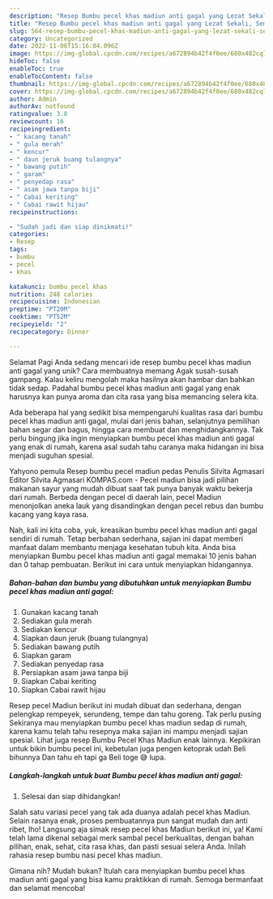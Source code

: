 ```yaml
---
description: "Resep Bumbu pecel khas madiun anti gagal yang Lezat Sekali, Sempurna"
title: "Resep Bumbu pecel khas madiun anti gagal yang Lezat Sekali, Sempurna"
slug: 564-resep-bumbu-pecel-khas-madiun-anti-gagal-yang-lezat-sekali-sempurna
category: Uncategorized
date: 2022-11-06T15:16:04.096Z
image: https://img-global.cpcdn.com/recipes/a672894b42f4f0ee/680x482cq70/bumbu-pecel-khas-madiun-anti-gagal-foto-resep-utama.jpg
hideToc: false
enableToc: true
enableTocContent: false
thumbnail: https://img-global.cpcdn.com/recipes/a672894b42f4f0ee/680x482cq70/bumbu-pecel-khas-madiun-anti-gagal-foto-resep-utama.jpg
cover: https://img-global.cpcdn.com/recipes/a672894b42f4f0ee/680x482cq70/bumbu-pecel-khas-madiun-anti-gagal-foto-resep-utama.jpg
author: Admin
authorAv: notfound
ratingvalue: 3.8
reviewcount: 16
recipeingredient:
- " kacang tanah"
- " gula merah"
- " kencur"
- " daun jeruk buang tulangnya"
- " bawang putih"
- " garam"
- " penyedap rasa"
- " asam jawa tanpa biji"
- " Cabai keriting"
- " Cabai rawit hijau"
recipeinstructions:

- "Sudah jadi dan siap dinikmati!"
categories:
- Resep
tags:
- bumbu
- pecel
- khas

katakunci: bumbu pecel khas 
nutrition: 248 calories
recipecuisine: Indonesian
preptime: "PT20M"
cooktime: "PT52M"
recipeyield: "2"
recipecategory: Dinner

---
```



Selamat Pagi Anda sedang mencari ide resep bumbu pecel khas madiun anti gagal yang unik? Cara membuatnya memang Agak susah-susah gampang. Kalau keliru mengolah maka hasilnya akan hambar dan bahkan tidak sedap. Padahal bumbu pecel khas madiun anti gagal yang enak harusnya kan punya aroma dan cita rasa yang bisa memancing selera kita.


Ada beberapa hal yang sedikit bisa mempengaruhi kualitas rasa dari bumbu pecel khas madiun anti gagal, mulai dari jenis bahan, selanjutnya pemilihan bahan segar dan bagus, hingga cara membuat dan menghidangkannya. Tak perlu bingung jika ingin menyiapkan bumbu pecel khas madiun anti gagal yang enak di rumah, karena asal sudah tahu caranya maka hidangan ini bisa menjadi suguhan spesial.

Yahyono pemula Resep bumbu pecel madiun pedas Penulis Silvita Agmasari Editor Silvita Agmasari KOMPAS.com - Pecel madiun bisa jadi pilihan makanan sayur yang mudah dibuat saat tak punya banyak waktu bekerja dari rumah. Berbeda dengan pecel di daerah lain, pecel Madiun menonjolkan aneka lauk yang disandingkan dengan pecel rebus dan bumbu kacang yang kaya rasa.


Nah, kali ini kita coba, yuk, kreasikan bumbu pecel khas madiun anti gagal sendiri di rumah. Tetap berbahan sederhana, sajian ini dapat memberi manfaat dalam membantu menjaga kesehatan tubuh kita. Anda bisa menyiapkan Bumbu pecel khas madiun anti gagal memakai 10 jenis bahan dan 0 tahap pembuatan. Berikut ini cara untuk menyiapkan hidangannya.

<!--inarticleads1-->

##### Bahan-bahan dan bumbu yang dibutuhkan untuk menyiapkan Bumbu pecel khas madiun anti gagal:

1. Gunakan  kacang tanah
1. Sediakan  gula merah
1. Sediakan  kencur
1. Siapkan  daun jeruk (buang tulangnya)
1. Sediakan  bawang putih
1. Siapkan  garam
1. Sediakan  penyedap rasa
1. Persiapkan  asam jawa tanpa biji
1. Siapkan  Cabai keriting
1. Siapkan  Cabai rawit hijau


Resep pecel Madiun berikut ini mudah dibuat dan sederhana, dengan pelengkap rempeyek, serundeng, tempe dan tahu goreng. Tak perlu pusing Sekiranya mau menyiapkan bumbu pecel khas madiun sedap di rumah, karena kamu telah tahu resepnya maka sajian ini mampu menjadi sajian spesial. Lihat juga resep Bumbu Pecel Khas Madiun enak lainnya. Kepikiran untuk bikin bumbu pecel ini, kebetulan juga pengen ketoprak udah Beli bihunnya Dan tahu eh tapi ga Beli toge 😅 lupa. 

<!--inarticleads2-->

##### Langkah-langkah untuk buat Bumbu pecel khas madiun anti gagal:


1. Selesai dan siap dihidangkan!

Salah satu variasi pecel yang tak ada duanya adalah pecel khas Madiun. Selain rasanya enak, proses pembuatannya pun sangat mudah dan anti ribet, lho! Langsung aja simak resep pecel khas Madiun berikut ini, ya! Kami telah lama dikenal sebagai merk sambal pecel berkualitas, dengan bahan pilihan, enak, sehat, cita rasa khas, dan pasti sesuai selera Anda. Inilah rahasia resep bumbu nasi pecel khas madiun. 

Gimana nih? Mudah bukan? Itulah cara menyiapkan bumbu pecel khas madiun anti gagal yang bisa kamu praktikkan di rumah. Semoga bermanfaat dan selamat mencoba!
